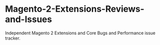 # Magento-2-Extensions-Reviews-and-Issues
Independent Magento 2 Extensions and Core Bugs and Performance issue tracker. 
